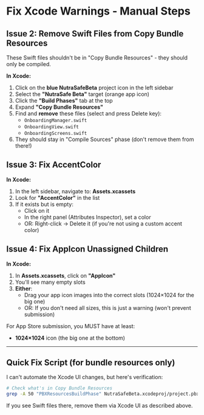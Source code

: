 # Fix Xcode Warnings - Manual Steps

## Issue 2: Remove Swift Files from Copy Bundle Resources

These Swift files shouldn't be in "Copy Bundle Resources" - they should only be compiled.

**In Xcode:**

1. Click on the **blue NutraSafeBeta** project icon in the left sidebar
2. Select the **"NutraSafe Beta"** target (orange app icon)
3. Click the **"Build Phases"** tab at the top
4. Expand **"Copy Bundle Resources"**
5. Find and **remove** these files (select and press Delete key):
   - `OnboardingManager.swift`
   - `OnboardingView.swift`
   - `OnboardingScreens.swift`
6. They should stay in "Compile Sources" phase (don't remove them from there!)

## Issue 3: Fix AccentColor

**In Xcode:**

1. In the left sidebar, navigate to: **Assets.xcassets**
2. Look for **"AccentColor"** in the list
3. If it exists but is empty:
   - Click on it
   - In the right panel (Attributes Inspector), set a color
   - OR: Right-click → Delete it (if you're not using a custom accent color)

## Issue 4: Fix AppIcon Unassigned Children

**In Xcode:**

1. In **Assets.xcassets**, click on **"AppIcon"**
2. You'll see many empty slots
3. **Either**:
   - Drag your app icon images into the correct slots (1024×1024 for the big one)
   - OR: If you don't need all sizes, this is just a warning (won't prevent submission)

For App Store submission, you MUST have at least:
- **1024×1024** icon (the big one at the bottom)

---

## Quick Fix Script (for bundle resources only)

I can't automate the Xcode UI changes, but here's verification:

```bash
# Check what's in Copy Bundle Resources
grep -A 50 "PBXResourcesBuildPhase" NutraSafeBeta.xcodeproj/project.pbxproj | grep "\.swift"
```

If you see Swift files there, remove them via Xcode UI as described above.
